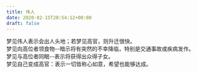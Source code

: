 ```yaml
---
title: 伟人
date: 2020-02-15T20:54:12+08:00
draft: false
---
```


梦见伟人表示会出人头地；若梦见高官，则升迁很快。<br>
梦见向高位者领食物--暗示将有突然的不幸降临，特别是交通事故或疾病发作。<br>
梦见与高位者同眠--表示将获得出众得子女。<br>
梦见自己变成高官：表示一切皆称心如意，希望也能够达成。<br>
